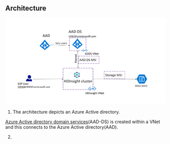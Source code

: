 
## Architecture 

![HDICreate6](https://github.com/arnabganguly/HDInsightESPLab/blob/master/images/Picture56.png) 

1. The architecture depicts an Azure Active directory.

[Azure Active directory domain services](https://docs.microsoft.com/en-us/azure/active-directory-domain-services/)(AAD-DS) is created within a VNet and this connects to the Azure Active directory(AAD). 

2. 

<!--stackedit_data:
eyJoaXN0b3J5IjpbOTY3ODY1MDI4LC0xNzY3MDQ5MDM4LC0xOD
A1MTU3MzkwLC0xNzY2OTM3Njk4XX0=
-->